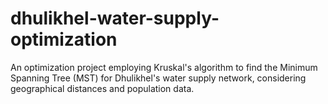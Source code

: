 # dhulikhel-water-supply-optimization
An optimization project employing Kruskal's algorithm to find the Minimum Spanning Tree (MST) for Dhulikhel's water supply network, considering geographical distances and population data.
